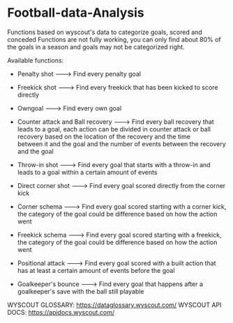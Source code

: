 # Football-data-Analysis
Functions based on wyscout's data to categorize goals, scored and conceded
Functions are not fully working, you can only find about 80% of the goals in a season and goals may not be categorized right.

Available functions:

- Penalty shot  ---> Find every penalty goal
  
- Freekick shot  ---> Find every freekick that has been kicked to score directly
  
- Owngoal  ---> Find every own goal
  
- Counter attack and Ball recovery  ---> Find every ball recovery that leads to a goal, each action can be divided in counter attack or ball recovery based on the location of the recovery and the time     
                                         between it and the goal and the number of events between the recovery and the goal

- Throw-in shot  ---> Find every goal that starts with a throw-in and leads to a goal within a certain amount of events
  
- Direct corner shot  ---> Find every goal scored directly from the corner kick
  
- Corner schema  ---> Find every goal scored starting with a corner kick, the category of the goal could be difference based on how the action went

- Freekick schema  ---> Find every goal scored starting with a freekick, the category of the goal could be difference based on how the action went
  
- Positional attack  ---> Find every goal scored with a built action that has at least a certain amount of events before the goal
  
- Goalkeeper's bounce  ---> Find every goal that happens after a goalkeeper's save with the ball still playable

WYSCOUT GLOSSARY: https://dataglossary.wyscout.com/
WYSCOUT API DOCS: https://apidocs.wyscout.com/
